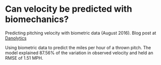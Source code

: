 # Can velocity be predicted with biomechanics?

Predicting pitching velocity with biometric data (August 2016). Blog post at [Danolytics](https://medium.com/danolytics/can-velocity-be-predicted-with-biomechanics-91f4cf0bee98)

Using biometric data to predict the miles per hour of a thrown pitch. The model explained 87.56% of the variation in observed velocity and held an RMSE of 1.51 MPH. 

